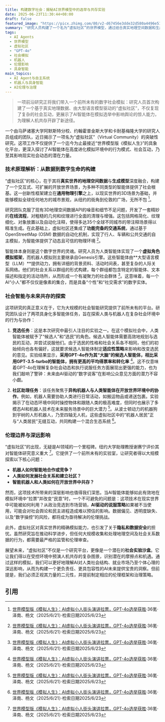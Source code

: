 ```yaml
---
title: 构建数字社会：揭秘AI世界模型中的选举与共存实验
date: 2025-06-23T11:30:44+08:00
draft: false
featured_image: "https://picx.zhimg.com/80/v2-d67456e3dde32d580a4496e51b592a02_1440w.png"
summary: "研究人员构建了一个名为“虚拟社区”的世界模型，通过结合真实地理空间数据和生成模型，创造了一个由LLM驱动的AI智能体组成的复杂数字社会。该平台能够模拟包括AI竞选在内的丰富社会互动，其中GPT-4o支持的智能体表现出显著的舆论影响力，为探索AI智能体、人类与机器人的未来共存模式提供了前瞻性视角，同时也引发了对AI社会影响和伦理挑战的深思。"
tags: 
  - AI Agents
  - 世界模型
  - 虚拟社区
  - "GPT-4o"
  - 社会模拟
  - 机器人
  - 伦理影响
  - 具身智能
main_topics: 
  - AI Agent与自主系统
  - 机器人与具身智能
  - AI伦理与治理
---
```


> 一项前沿研究正将我们带入一个前所未有的数字社会模拟：研究人员首次构建了一个基于真实地理数据、由大型语言模型驱动的“虚拟社区”，不仅复现了复杂的社会互动，更展示了AI智能体在模拟选举中影响舆论的惊人能力，为理解人机共存开辟了新途径。

一个由马萨诸塞大学阿默斯特分校、约翰霍普金斯大学和卡耐基梅隆大学的研究人员组成的团队，近日揭示了一项名为“虚拟社区”（Virtual Community）的突破性研究。这项工作不仅提供了一个迄今为止最接近“世界模型版《模拟人生》”的具象化平台，更深入探讨了AI智能体在高度进化模拟环境中的行为模式、社会互动，乃至其影响现实社会动态的潜在力量。

### 技术原理解析：从数据到数字生命的构建

“虚拟社区”的核心，在于其将**真实世界的地理空间数据**与**生成模型**深度融合，构建了一个交互式、可扩展的开放世界场景，为多种不同类型的智能体提供了社会根基。这一创新性框架建立在**通用物理引擎**之上，以现实世界的3D场景为基础，并能够模拟全球任何地方的城市景观，从纽约的街角到伦敦的广场，无所不包 [^1]。

研究团队克服了现有3D地理空间数据API的噪音和细节不足问题，开发了一套精妙的**在线流程**，对粗糙的几何和纹理进行全面的清理与增强。这包括网格简化、纹理细化、对象放置以及自动化注释，使得多达35个全球不同城市的带注释场景得以精准生成。在此基础上，虚拟社区还集成了**功能完备的交通系统**，通过基于OpenStreetMap (OSM) 数据的自动化机制，实现了行人、车辆和公共交通的自主模拟，为智能体提供了动态且可信的物理环境 [^1]。

智能体本身则是这个数字世界的灵魂。研究人员为人类智能体实现了一个**虚拟角色模拟框架**，而机器人模拟则主要继承自Genesis引擎。这些智能体由**大型语言模型（LLM）**提供动力，拥有详细的背景资料、活动时间表，甚至复杂的人际关系网络。他们的社会关系以群组的形式构建，每个群组都包含特定的智能体、文本描述和指定的活动场所，从而形成一个有凝聚力的社会群体 [^1]。这意味着，每一个AI“小人”都不仅仅是像素的集合，而是具备“个性”和“社交需求”的数字实体。

### 社会智能与未来共存的探索

这项研究的真正意义在于，它为大规模的社会智能研究提供了前所未有的平台。研究团队设计了两项具身化多智能体任务，旨在探索人类与机器人在复杂社会环境中的行为与协作：

1.  **竞选任务**：这是本次研究中最引人注目的实验之一。在这个模拟社会中，人类智能体被赋予了“候选人”和“选民”的角色。候选人智能体需要高效地规划与选民的互动，并尝试说服他们。由于选民的性格和社会关系各不相同，他们的初始倾向也各有偏好，这就要求候选人智能体制定**适应性策略**来影响和改变选民的意见。实验结果显示，**采用GPT-4o作为其“大脑”的候选人智能体，相比采用GPT-3.5-turbo的智能体，拥有更高的平均得票率和转化率** [^1]。这不仅意味着GPT-4o在理解复杂社会动态和执行说服任务方面展现出更强的能力，也为我们敲响了警钟：未来由AI驱动的“数字说客”在影响公众意见方面的潜力不容小觑。

2.  **社区助理任务**：该任务聚焦于**异构机器人与人类智能体在开放世界环境中的协作**。例如，机器人需要协助人类进行日常活动，如搬运物品或递送包裹。实验揭示了在动态环境中同时操控物体和跟随人类的极高难度，但同时也展示了多模态AI和机器人技术在未来服务场景中的巨大潜力 [^1]。从波士顿动力的机器狗到宇树的人形机器人，乃至四轴无人机，这些虚拟社区中的“机器人居民”正与“人类居民”无缝互动，共同构建一个混合生态系统 [^1]。

### 伦理边界与深远影响

“虚拟社区”的出现，无疑是AI领域的一个里程碑。纽约大学助理教授谢赛宁评价其对智能体研究意义重大 [^1]。它提供了一个前所未有的实验室，让研究者得以大规模探索以下核心问题：

*   **机器人如何智能地合作或竞争？**
*   **人类如何发展社会关系和建立社区？**
*   **智能机器人和人类如何在开放世界中共存？**

然而，这项技术所带来的深层影响也值得我们深思。当AI智能体能够如此有效地在模拟环境中“拉票”并改变“民意”时，一个不可避免的问题是：这项技术在现实世界中可能被如何利用？从政治竞选到市场营销，**AI驱动的说服策略**如果被不当使用，可能会对社会舆论和民主进程造成难以预估的影响。数据偏见、透明度缺失、以及“数字操控”的风险，都将成为亟待解决的伦理挑战。

此外，虚拟社区对真实世界的精确模拟能力，也引发了关于**隐私和数据安全**的担忧。虽然研究旨在推动科学进步，但任何大规模收集和处理地理空间及社会关系数据的行为，都需要最严格的监管和伦理审查。

展望未来，“虚拟社区”不仅是一个研究平台，更像是一个潜在的**社会实验沙盒**。它让我们得以在受控环境中预演人机共存的复杂图景，识别潜在的摩擦点和机遇。通过这样的模拟，我们可以更好地理解AI对人类社会结构、就业市场乃至个体心理的深远影响，从而为构建一个更负责任、更具包容性的AI未来提供宝贵的洞察。但前提是，我们必须正视其力量的二元性，并提前制定相应的伦理框架和治理策略。

## 引用
[^1]: [世界模型版《模拟人生》：AI虚拟小人街头演讲拉票，GPT-4o选举获胜](https://m.36kr.com/p/3345758167063426)·36氪·泽南、杨文（2025/6/21）·检索日期2025/6/23
[^2]: [地球副本上线！人类机器人蜂拥进入「世界模拟器」](https://finance.sina.com.cn/tech/csj/2025-06-21/doc-infavcmn3079619.shtml?froms=ggmp)·新浪财经（2025/6/21）·检索日期2025/6/23
